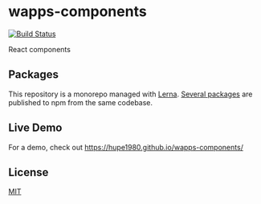 # wapps-components
[![Build Status](https://travis-ci.org/hupe1980/wapps-components.svg?branch=master)](https://travis-ci.org/hupe1980/wapps-components)

React components

## Packages
This repository is a monorepo managed with [Lerna](https://github.com/lerna/lerna). [Several packages](/packages) are published to npm from the same codebase.

## Live Demo
For a demo, check out https://hupe1980.github.io/wapps-components/

## License
[MIT](LICENSE)
